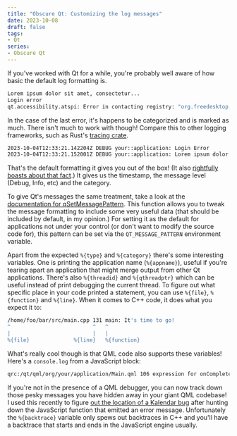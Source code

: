 ```yaml
---
title: "Obscure Qt: Customizing the log messages"
date: 2023-10-08
draft: false
tags:
- Qt
series:
- Obscure Qt
---
```


If you've worked with Qt for a while, you're probably well aware of how basic the default log formatting is.

```bash
Lorem ipsum dolor sit amet, consectetur...
Login error
qt.accessibility.atspi: Error in contacting registry: "org.freedesktop.DBus.Error.Disconnected" "Not connected to D-Bus server"
```

In the case of the last error, it's happens to be categorized and is marked as much. There isn't much to work with though! Compare this to other logging frameworks, such as Rust's [tracing crate](https://crates.io/crates/tracing).

```bash
2023-10-04T12:33:21.142204Z DEBUG your::application: Login Error
2023-10-04T12:33:21.152001Z DEBUG your::application: Lorem ipsum dolor sit amet, consectetur...
```

That's the default formatting it gives you out of the box! (It also [rightfully boasts about that fact](https://github.com/tokio-rs/tracing#in-applications).) It gives us the timestamp, the message level (Debug, Info, etc) and the category.

To give Qt's messages the same treatment, take a look at the [documentation for qSetMessagePattern](https://doc.qt.io/qt-6/qtlogging.html#qSetMessagePattern). This function allows you to tweak the message formatting to include some very useful data (that should be included by default, in my opinion.) For setting it as the default for applications not under your control (or don't want to modify the source code for), this pattern can be set via the `QT_MESSAGE_PATTERN` environment variable.

Apart from the expected `%{type}` and `%{category}` there's some interesting variables. One is printing the application name (`%{appname}`), useful if you're tearing apart an application that might merge output from other Qt applications. There's also `%{threadid}` and `%{qthreadptr}` which can be useful instead of print debugging the current thread. To figure out what specific place in your code printed a statement, you can use `%{file}`, `%{function}` and `%{line}`. When it comes to C++ code, it does what you expect it to:

```bash
/home/foo/bar/src/main.cpp 131 main: It's time to go!
^                          ^   ^
|                          |   |
%{file}              %{line}   %{function}
```

What's really cool though is that QML code also supports these variables! Here's a `console.log` from a JavaScript block:

```bash
qrc:/qt/qml/org/your/application/Main.qml 106 expression for onCompleted: Hello!
```

If you're not in the presence of a QML debugger, you can now track down those pesky messages you have hidden away in your giant QML codebase! I used this recently to figure [out the location of a Kalendar bug](https://invent.kde.org/pim/merkuro/-/merge_requests/410) after hunting down the JavaScript function that emitted an error message. Unfortunately the `%{backtrace}` variable only spews out backtraces in C++ and you'll have a backtrace that starts and ends in the JavaScript engine usually.
